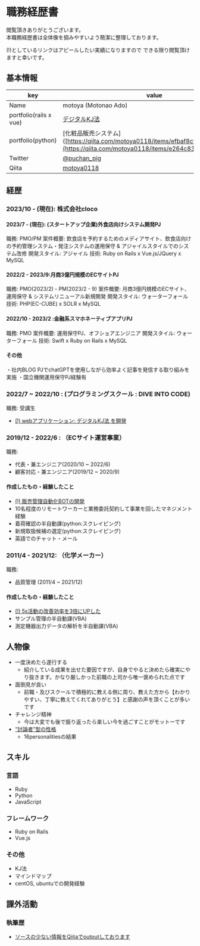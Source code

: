 # 職務経歴書
閲覧頂きありがとうございます。  
本職務経歴書は全体像を掴みやすいよう簡潔に整理しております。

(!)としているリンクはアピールしたい実績になりますので
できる限り閲覧頂けますと幸いです。

## 基本情報

|key|value|
|---|-----|
|Name|motoya (Motonao Ado)|
|portfolio(rails x vue)|[デジタルKJ法](https://qiita.com/motoya0118/items/efbaf8cf2a84f2076b6a)|
|portfolio(python)|[化粧品販売システム]([https://qiita.com/motoya0118/items/efbaf8cf2a84f2076b6a](https://qiita.com/motoya0118/items/e264c837035ea6c59193)|
|Twitter|[@puchan_pig](https://twitter.com/puchan_pig)|
|Qiita|[motoya0118](https://qiita.com/motoya0118)|

## 経歴

### 2023/10 - (現在): 株式会社cloco
#### 2023/7 - (現在): (スタートアップ企業)外食店向けシステム開発PJ
職務: PMO/PM 
案件概要: 飲食店を予約するためのメディアサイト、飲食店向けの予約管理システム・発注システムの運用保守 & アジャイルスタイルでのシステム改修
開発スタイル: アジャイル
技術: Ruby on Rails x Vue.js/JQuery x MySQL

#### 2022/2 - 2023/9:月商3億円規模のECサイトPJ
職務: PMO(2023/2) - PM(2023/2 - 9) 
案件概要: 月商3億円規模のECサイト、運用保守 & システムリニューアル新規開発
開発スタイル: ウォーターフォール
技術: PHP(EC-CUBE) x SOLR x MySQL

#### 2022/10 - 2023/2 :金融系スマホネーティブアプリPJ
職務: PMO
案件概要: 運用保守PJ、オフショアエンジニア
開発スタイル: ウォーターフォール
技術: Swift x Ruby on Rails x MySQL

#### その他
・社内BLOG PJでchatGPTを使用しながら効率よく記事を発信する取り組みを実施
・国立機関運用保守PJ経験有

### 2022/7 ~ 2022/10 : (プログラミングスクール : DIVE INTO CODE)
職務: 受講生

- [(!) webアプリケーション: デジタルKJ法 を開発](https://kj-method.link/)

### 2019/12 - 2022/6 : （ECサイト運営事業）

職務: 
- 代表・兼エンジニア(2020/10 ~ 2022/6)
- 顧客対応・兼エンジニア(2019/12 ~ 2020/9)

#### 作成したもの・経験したこと

- [(!) 販売管理自動化BOTの開発]([https://motoya-portfolio.com/cosme-system/](https://qiita.com/motoya0118/items/efbaf8cf2a84f2076b6a))
- 10名程度のリモートワーカーと業務委託契約して事業を回したマネジメント経験
- 着荷確認の半自動課(python:スクレイピング)
- 新規取扱候補の選定(python:スクレイピング)
- 英語でのチャット・メール

### 2011/4 - 2021/12: （化学メーカー）

職務: 
- 品質管理 (2011/4 ~ 2021/12)

#### 作成したもの・経験したこと

- [(!) 5s活動の改善効率を3倍にUPした](https://motoya-portfolio.com/5s/)
- サンプル管理の半自動課(VBA)
- 測定機器出力データの解析を半自動課(VBA)

## 人物像
- 一度決めたら遂行する
  - 紹介している成果を出せた要因ですが、自身でやると決めたら確実にやり抜きます。かなり厳しかった前職の上司から唯一褒められた点です
- 面倒見が良い
  - 前職・及びスクールで積極的に教える側に周り、教えた方から【わかりやすい、丁寧に教えてくれてありがとう】と感謝の声を頂くことが多いです
- チャレンジ精神
  - 今は大変でも後で振り返ったら楽しい今を過ごすことがモットーです
- [“討論者”型の性格](https://www.16personalities.com/ja/entp%E5%9E%8B%E3%81%AE%E6%80%A7%E6%A0%BC)
  - 16personalitiesの結果
## スキル
### 言語
- Ruby
- Python
- JavaScript

### フレームワーク

- Ruby on Rails
- Vue.js

### その他

- KJ法
- マインドマップ
- centOS, ubuntuでの開発経験

## 課外活動

### 執筆歴
* [ソースの少ない情報をQiitaでoutputしております](https://qiita.com/motoya0118)
